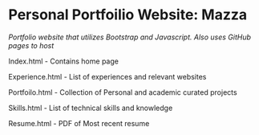 # Personal Portfoilio Website: Mazza
*Portfolio website that utilizes Bootstrap and Javascript. Also uses GitHub pages to host*


Index.html - Contains home page


Experience.html - List of experiences and relevant websites 


Portfoilo.html - Collection of Personal and academic curated projects 


Skills.html - List of technical skills and knowledge


Resume.html - PDF of Most recent resume
